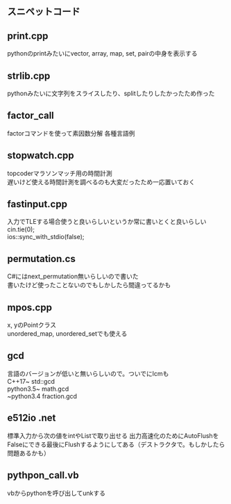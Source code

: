 ## スニペットコード  
## print.cpp
pythonのprintみたいにvector, array, map, set, pairの中身を表示する  
## strlib.cpp
pythonみたいに文字列をスライスしたり、splitしたりしたかったため作った  
## factor_call  
factorコマンドを使って素因数分解 各種言語例  
## stopwatch.cpp
topcoderマラソンマッチ用の時間計測  
遅いけど使える時間計測を調べるのも大変だったため一応置いておく  
## fastinput.cpp
入力でTLEする場合使うと良いらしいというか常に書いとくと良いらしい  
cin.tie(0);  
ios::sync_with_stdio(false);  
## permutation.cs
C#にはnext_permutation無いらしいので書いた  
書いたけど使ったことないのでもしかしたら間違ってるかも  
## mpos.cpp
x, yのPointクラス  
unordered_map, unordered_setでも使える  
## gcd
言語のバージョンが低いと無いらしいので。ついでにlcmも  
C++17~ std::gcd  
python3.5~ math.gcd  
~python3.4 fraction.gcd  
## e512io .net
標準入力から次の値をintやList<int>で取り出せる
出力高速化のためにAutoFlushをFalseにできる最後にFlushするようにしてある（デストラクタで。もしかしたら問題あるかも）  
## pythpon_call.vb  
vbからpythonを呼び出してunkする  

